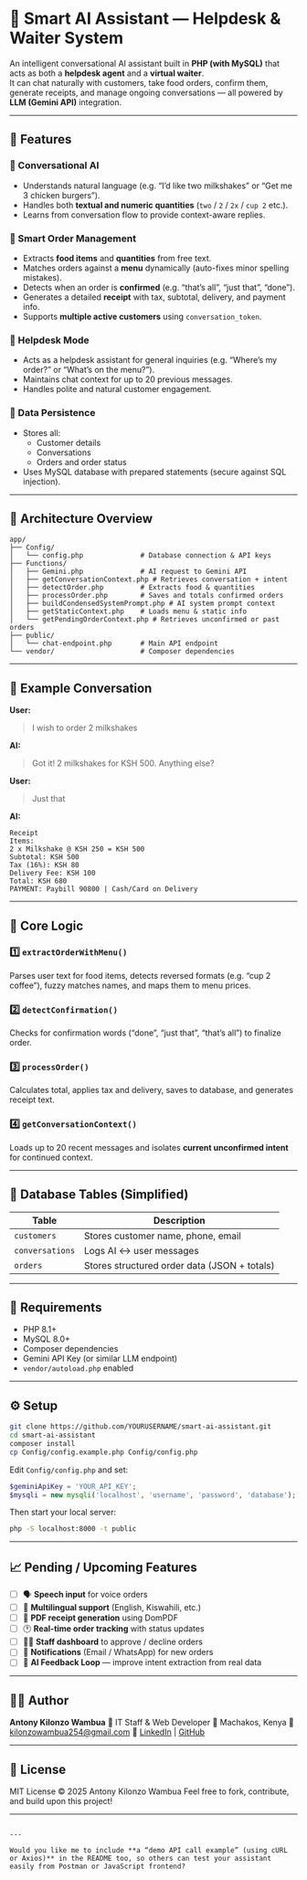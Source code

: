 
# 🤖 Smart AI Assistant — Helpdesk & Waiter System

An intelligent conversational AI assistant built in **PHP (with MySQL)** that acts as both a **helpdesk agent** and a **virtual waiter**.  
It can chat naturally with customers, take food orders, confirm them, generate receipts, and manage ongoing conversations — all powered by **LLM (Gemini API)** integration.

---

## 🚀 Features

### 🧠 Conversational AI
- Understands natural language (e.g. “I’d like two milkshakes” or “Get me 3 chicken burgers”).
- Handles both **textual and numeric quantities** (`two` / `2` / `2x` / `cup 2` etc.).
- Learns from conversation flow to provide context-aware replies.

### 🍔 Smart Order Management
- Extracts **food items** and **quantities** from free text.
- Matches orders against a **menu** dynamically (auto-fixes minor spelling mistakes).
- Detects when an order is **confirmed** (e.g. “that’s all”, “just that”, “done”).
- Generates a detailed **receipt** with tax, subtotal, delivery, and payment info.
- Supports **multiple active customers** using `conversation_token`.

### 💬 Helpdesk Mode
- Acts as a helpdesk assistant for general inquiries (e.g. “Where’s my order?” or “What’s on the menu?”).
- Maintains chat context for up to 20 previous messages.
- Handles polite and natural customer engagement.

### 💾 Data Persistence
- Stores all:
  - Customer details  
  - Conversations  
  - Orders and order status  
- Uses MySQL database with prepared statements (secure against SQL injection).

---

## 🧩 Architecture Overview

```text
app/
├── Config/
│   └── config.php              # Database connection & API keys
├── Functions/
│   ├── Gemini.php              # AI request to Gemini API
│   ├── getConversationContext.php # Retrieves conversation + intent
│   ├── detectOrder.php         # Extracts food & quantities
│   ├── processOrder.php        # Saves and totals confirmed orders
│   ├── buildCondensedSystemPrompt.php # AI system prompt context
│   ├── getStaticContext.php    # Loads menu & static info
│   └── getPendingOrderContext.php # Retrieves unconfirmed or past orders
├── public/
│   └── chat-endpoint.php       # Main API endpoint
└── vendor/                     # Composer dependencies
````

---

## 🧮 Example Conversation

**User:**

> I wish to order 2 milkshakes

**AI:**

> Got it! 2 milkshakes for KSH 500. Anything else?

**User:**

> Just that

**AI:**

```
Receipt
Items:
2 x Milkshake @ KSH 250 = KSH 500
Subtotal: KSH 500
Tax (16%): KSH 80
Delivery Fee: KSH 100
Total: KSH 680
PAYMENT: Paybill 90800 | Cash/Card on Delivery
```

---

## 🧠 Core Logic

### 1️⃣ `extractOrderWithMenu()`

Parses user text for food items, detects reversed formats (e.g. “cup 2 coffee”), fuzzy matches names, and maps them to menu prices.

### 2️⃣ `detectConfirmation()`

Checks for confirmation words (“done”, “just that”, “that’s all”) to finalize order.

### 3️⃣ `processOrder()`

Calculates total, applies tax and delivery, saves to database, and generates receipt text.

### 4️⃣ `getConversationContext()`

Loads up to 20 recent messages and isolates **current unconfirmed intent** for continued context.

---

## 🧾 Database Tables (Simplified)

| Table           | Description                                  |
| --------------- | -------------------------------------------- |
| `customers`     | Stores customer name, phone, email           |
| `conversations` | Logs AI ↔ user messages                      |
| `orders`        | Stores structured order data (JSON + totals) |

---

## 🧱 Requirements

* PHP 8.1+
* MySQL 8.0+
* Composer dependencies
* Gemini API Key (or similar LLM endpoint)
* `vendor/autoload.php` enabled

---

## ⚙️ Setup

```bash
git clone https://github.com/YOURUSERNAME/smart-ai-assistant.git
cd smart-ai-assistant
composer install
cp Config/config.example.php Config/config.php
```

Edit `Config/config.php` and set:

```php
$geminiApiKey = 'YOUR_API_KEY';
$mysqli = new mysqli('localhost', 'username', 'password', 'database');
```

Then start your local server:

```bash
php -S localhost:8000 -t public
```

---

## 📈 Pending / Upcoming Features

* [ ] 🗣️ **Speech input** for voice orders
* [ ] 💬 **Multilingual support** (English, Kiswahili, etc.)
* [ ] 🧾 **PDF receipt generation** using DomPDF
* [ ] 🕐 **Real-time order tracking** with status updates
* [ ] 🧍‍♂️ **Staff dashboard** to approve / decline orders
* [ ] 🔔 **Notifications** (Email / WhatsApp) for new orders
* [ ] 🧩 **AI Feedback Loop** — improve intent extraction from real data

---

## 🧑‍💻 Author

**Antony Kilonzo Wambua**
💼 IT Staff & Web Developer
📍 Machakos, Kenya
📧 [kilonzowambua254@gmail.com](mailto:kilonzowambua254@gmail.com)
🔗 [LinkedIn](https://www.linkedin.com/in/antony-wambua-293459265/) | [GitHub](https://github.com/AKW254)

---

## 📝 License

MIT License © 2025 Antony Kilonzo Wambua
Feel free to fork, contribute, and build upon this project!

---

```

---

Would you like me to include **a “demo API call example” (using cURL or Axios)** in the README too, so others can test your assistant easily from Postman or JavaScript frontend?
```
